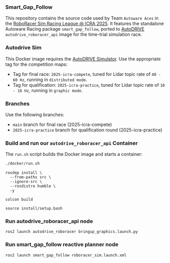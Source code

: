 ### Smart_Gap_Follow
This repository contains the source code used by Team `Autoware Aces` in the [RoboRacer Sim Racing League @ ICRA 2025](https://autodrive-ecosystem.github.io/competitions/roboracer-sim-racing-icra-2025/). It features the standalone Autoware Racing package `smart_gap_follow`, ported to [AutoDRIVE](https://autodrive-ecosystem.github.io/) `autodrive_roboracer_api` image for the time-trial simulation race.

### Autodrive Sim
This Docker image requires the [AutoDRIVE Simulator](https://hub.docker.com/r/autodriveecosystem/autodrive_roboracer_sim). Use the appropriate tag for the competition maps:

  - Tag for final race: `2025-icra-compete`, tuned for Lidar topic rate of `40 - 60 Hz`, running in `distributed mode`.   
  - Tag for qualification: `2025-icra-practice`, tuned for Lidar topic rate of `10 - 16 Hz`, running in `graphic mode`.  

### Branches
Use the following branches:  
  - `main` branch for final race (2025-icra-compete)  
  - `2025-icra-practice` branch for qualification round (2025-icra-practice)  

### Build and run our `autodrive_roboracer_api` Container
The `run.sh` script builds the Docker image and starts a container:
```sh
./docker/run.sh
```

```
rosdep install \
  --from-paths src \
  --ignore-src \
  --rosdistro humble \
  -y
```

```
colcon build
```

```
source install/setup.bash
```
### Run autodrive_roboracer_api node
```
ros2 launch autodrive_roboracer bringup_graphics.launch.py
```
### Run smart_gap_follow reactive planner node
```
ros2 launch smart_gap_follow roboracer_sim.launch.xml
```
